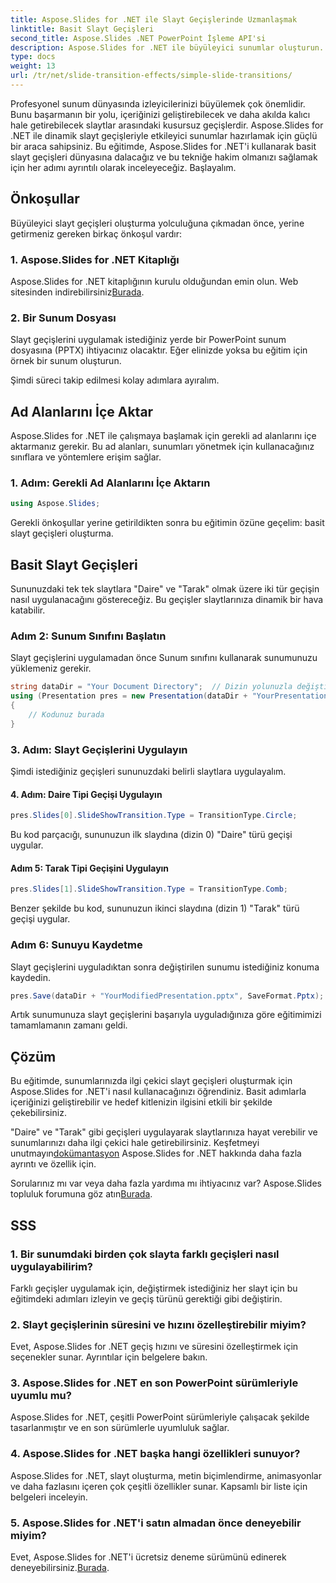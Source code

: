 ```yaml
---
title: Aspose.Slides for .NET ile Slayt Geçişlerinde Uzmanlaşmak
linktitle: Basit Slayt Geçişleri
second_title: Aspose.Slides .NET PowerPoint İşleme API'si
description: Aspose.Slides for .NET ile büyüleyici sunumlar oluşturun. Dinamik slayt geçişlerini zahmetsizce uygulamayı öğrenin.
type: docs
weight: 13
url: /tr/net/slide-transition-effects/simple-slide-transitions/
---
```


Profesyonel sunum dünyasında izleyicilerinizi büyülemek çok önemlidir. Bunu başarmanın bir yolu, içeriğinizi geliştirebilecek ve daha akılda kalıcı hale getirebilecek slaytlar arasındaki kusursuz geçişlerdir. Aspose.Slides for .NET ile dinamik slayt geçişleriyle etkileyici sunumlar hazırlamak için güçlü bir araca sahipsiniz. Bu eğitimde, Aspose.Slides for .NET'i kullanarak basit slayt geçişleri dünyasına dalacağız ve bu tekniğe hakim olmanızı sağlamak için her adımı ayrıntılı olarak inceleyeceğiz. Başlayalım.

## Önkoşullar

Büyüleyici slayt geçişleri oluşturma yolculuğuna çıkmadan önce, yerine getirmeniz gereken birkaç önkoşul vardır:

### 1. Aspose.Slides for .NET Kitaplığı

 Aspose.Slides for .NET kitaplığının kurulu olduğundan emin olun. Web sitesinden indirebilirsiniz[Burada](https://releases.aspose.com/slides/net/).

### 2. Bir Sunum Dosyası

Slayt geçişlerini uygulamak istediğiniz yerde bir PowerPoint sunum dosyasına (PPTX) ihtiyacınız olacaktır. Eğer elinizde yoksa bu eğitim için örnek bir sunum oluşturun.

Şimdi süreci takip edilmesi kolay adımlara ayıralım.

## Ad Alanlarını İçe Aktar

Aspose.Slides for .NET ile çalışmaya başlamak için gerekli ad alanlarını içe aktarmanız gerekir. Bu ad alanları, sunumları yönetmek için kullanacağınız sınıflara ve yöntemlere erişim sağlar.

### 1. Adım: Gerekli Ad Alanlarını İçe Aktarın

```csharp
using Aspose.Slides;
```

Gerekli önkoşullar yerine getirildikten sonra bu eğitimin özüne geçelim: basit slayt geçişleri oluşturma.

## Basit Slayt Geçişleri

Sununuzdaki tek tek slaytlara "Daire" ve "Tarak" olmak üzere iki tür geçişin nasıl uygulanacağını göstereceğiz. Bu geçişler slaytlarınıza dinamik bir hava katabilir.

### Adım 2: Sunum Sınıfını Başlatın

Slayt geçişlerini uygulamadan önce Sunum sınıfını kullanarak sunumunuzu yüklemeniz gerekir.

```csharp
string dataDir = "Your Document Directory";  // Dizin yolunuzla değiştirin
using (Presentation pres = new Presentation(dataDir + "YourPresentation.pptx"))
{
    // Kodunuz burada
}
```

### 3. Adım: Slayt Geçişlerini Uygulayın

Şimdi istediğiniz geçişleri sununuzdaki belirli slaytlara uygulayalım.

#### 4. Adım: Daire Tipi Geçişi Uygulayın

```csharp
pres.Slides[0].SlideShowTransition.Type = TransitionType.Circle;
```

Bu kod parçacığı, sununuzun ilk slaydına (dizin 0) "Daire" türü geçişi uygular.

#### Adım 5: Tarak Tipi Geçişini Uygulayın

```csharp
pres.Slides[1].SlideShowTransition.Type = TransitionType.Comb;
```

Benzer şekilde bu kod, sununuzun ikinci slaydına (dizin 1) "Tarak" türü geçişi uygular.

### Adım 6: Sunuyu Kaydetme

Slayt geçişlerini uyguladıktan sonra değiştirilen sunumu istediğiniz konuma kaydedin.

```csharp
pres.Save(dataDir + "YourModifiedPresentation.pptx", SaveFormat.Pptx);
```

Artık sunumunuza slayt geçişlerini başarıyla uyguladığınıza göre eğitimimizi tamamlamanın zamanı geldi.

## Çözüm

Bu eğitimde, sunumlarınızda ilgi çekici slayt geçişleri oluşturmak için Aspose.Slides for .NET'i nasıl kullanacağınızı öğrendiniz. Basit adımlarla içeriğinizi geliştirebilir ve hedef kitlenizin ilgisini etkili bir şekilde çekebilirsiniz.

 "Daire" ve "Tarak" gibi geçişleri uygulayarak slaytlarınıza hayat verebilir ve sunumlarınızı daha ilgi çekici hale getirebilirsiniz. Keşfetmeyi unutmayın[dokümantasyon](https://reference.aspose.com/slides/net/) Aspose.Slides for .NET hakkında daha fazla ayrıntı ve özellik için.

Sorularınız mı var veya daha fazla yardıma mı ihtiyacınız var? Aspose.Slides topluluk forumuna göz atın[Burada](https://forum.aspose.com/).

## SSS

### 1. Bir sunumdaki birden çok slayta farklı geçişleri nasıl uygulayabilirim?
Farklı geçişler uygulamak için, değiştirmek istediğiniz her slayt için bu eğitimdeki adımları izleyin ve geçiş türünü gerektiği gibi değiştirin.

### 2. Slayt geçişlerinin süresini ve hızını özelleştirebilir miyim?
Evet, Aspose.Slides for .NET geçiş hızını ve süresini özelleştirmek için seçenekler sunar. Ayrıntılar için belgelere bakın.

### 3. Aspose.Slides for .NET en son PowerPoint sürümleriyle uyumlu mu?
Aspose.Slides for .NET, çeşitli PowerPoint sürümleriyle çalışacak şekilde tasarlanmıştır ve en son sürümlerle uyumluluk sağlar.

### 4. Aspose.Slides for .NET başka hangi özellikleri sunuyor?
Aspose.Slides for .NET, slayt oluşturma, metin biçimlendirme, animasyonlar ve daha fazlasını içeren çok çeşitli özellikler sunar. Kapsamlı bir liste için belgeleri inceleyin.

### 5. Aspose.Slides for .NET'i satın almadan önce deneyebilir miyim?
 Evet, Aspose.Slides for .NET'i ücretsiz deneme sürümünü edinerek deneyebilirsiniz.[Burada](https://releases.aspose.com/).
